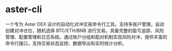 # aster-cli
一个专为 Aster DEX 设计的自动化对冲交易命令行工具。支持多账户管理，自动创建对冲仓位，随机选择 BTC/ETH/BNB 进行交易。具备完整的盈亏追踪、风险管理、配置管理和日志系统。通过账户分组和配对机制实现风险对冲，提供丰富的命令行接口，支持交易状态监控、数据导出和实时统计分析。
